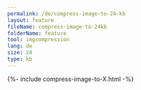 ```yaml
---
permalink: /de/compress-image-to-24-kb
layout: feature
fileName: compress-image-to-24kb
folderName: feature
tool: imgcompression
lang: de
size: 24
type: kb
---
```


{%- include compress-image-to-X.html -%}
